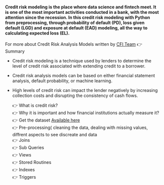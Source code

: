 #### Credit risk modeling is the place where data science and fintech meet. It is one of the most important activities conducted in a bank, with the most attention since the recession. In this credit risk modeling with Python from preprocessing, through probability of default (PD), loss given default (LGD) and exposure at default (EAD) modeling, all the way to calculating expected loss (EL).

For more about Credit Risk Analysis Models written by [CFI Team](https://corporatefinanceinstitute.com/resources/knowledge/credit/credit-risk-analysis-models/)
👉 Summary
- Credit risk modeling is a technique used by lenders to determine the level of credit risk associated with extending credit to a borrower.
- Credit risk analysis models can be based on either financial statement analysis, default probability, or machine learning.
- High levels of credit risk can impact the lender negatively by increasing collection costs and disrupting the consistency of cash flows.



  👉 What is credit risk?\
  👉 Why it is important and how financial institutions actually measure it?\
  👉 Get the dataset [Available here](https://drive.google.com/drive/folders/1Vde1aOHpPVYwNV7sNMEgyWqwhGR7CH1p?usp=sharing)\
  👉 Pre-processing( cleaning the data, dealing with missing values, diffrent aspects to see discreate and   data\
  👉 Joins\
  👉 Sub Queries\
  👉 Views\
  👉 Stored Routines\
  👉 Indexes\
  👉 Triggers